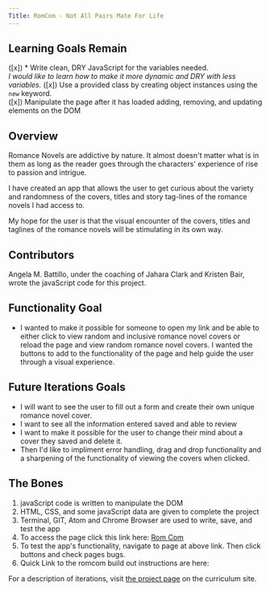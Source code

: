 ```yaml
---
Title: RomCom - Not All Pairs Mate For Life
---
```


## Learning Goals Remain

([x]) * Write clean, DRY JavaScript for the variables          needed.    
*I would like to learn how to make it more dynamic and DRY with less variables.*
([x]) Use a provided class by creating object instances using the `new` keyword.  
([x]) Manipulate the page after it has loaded adding, removing, and updating elements on the DOM

## Overview

Romance Novels are addictive by nature.  It almost doesn't matter what is in them as long as the reader goes through the characters' experience of rise to passion and intrigue.  

I have created an app that allows the user to get curious about the variety and randomness of the covers, titles and story tag-lines of the romance novels I had access to.

My hope for the user is that the visual encounter of the covers, titles and taglines of the romance novels will be stimulating in its own way.

## Contributors
Angela M. Battillo, under the coaching of Jahara Clark and Kristen Bair, wrote the javaScript code for this project.

## Functionality Goal
* I wanted to make it possible for someone to open my link and be able to either click to view random and inclusive romance novel covers or reload the page and view random romance novel covers.  I wanted the buttons to add to the functionality of the page and help guide the user through a visual experience.

## Future Iterations Goals
* I will want to see the user to fill out a form and create their own unique romance novel cover.
* I want to see all the information entered saved and able to review
* I want to make it possible for the user to change their mind about a cover they saved and delete it.
* Then I'd like to impliment error handling, drag and drop functionality and a sharpening of the functionality of viewing the covers when clicked.

## The Bones
1. javaScript code is written to manipulate the DOM
2. HTML, CSS, and some javaScript data are given to complete the project
3. Terminal, GIT, Atom and Chrome Browser are used to write, save, and test the app
4. To access the page click this link here:
[Rom Com](https://battan40.github.io/romcom/
)
5. To test the app's functionality, navigate to page at above link. Then click buttons and check pages bugs.
6. Quick Link to the romcom build out instructions are here:

  For a description of iterations, visit [the project page](https://frontend.turing.io/projects/module-1/romcom-pair.html) on the curriculum site.
